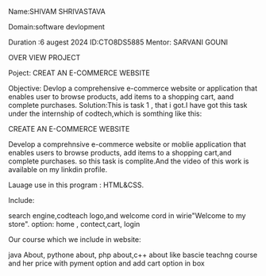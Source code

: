 Name:SHIVAM SHRIVASTAVA

Domain:software devlopment

Duration :6 augest 2024
ID:CTO8DS5885
Mentor: SARVANI GOUNI

OVER VIEW PROJECT

Poject: CREAT AN E-COMMERCE WEBSITE

Objective:
Devlop a comprehensive e-commerce website or application that enables user to browse products, add items to a shopping cart, aand complete purchases.
Solution:This is task 1 , that i got.I have got this task under the internship of codtech,which is somthing like this:

CREATE AN E-COMMERCE WEBSITE

Develop a comprehnsive e-commerce website or moblie application that enables users to browse products, add items to a shopping cart,and complete purchases.
so this task is complite.And the video of this work is available on my linkdin profile.

Lauage use in this program :
HTML&CSS.

Include:

search engine,codteach logo,and welcome cord in wirie"Welcome to my store".
option: home , contect,cart, login

Our course which we include  in website: 

java About, pythone about, php about,c++ about like bascie teachng course and her price with pyment option and add cart option in box 



